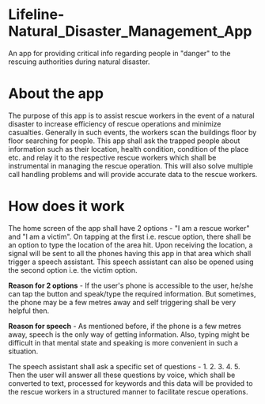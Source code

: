 # Lifeline-Natural_Disaster_Management_App
An app for providing critical info regarding people in "danger" to the rescuing authorities during natural disaster. 

# About the app
The purpose of this app is to assist rescue workers in the event of a natural disaster to increase efficiency of rescue operations and minimize casualties. Generally in such events, the workers scan the buildings floor by floor searching for people. This app shall ask the trapped people about information such as their location, health condition, condition of the place etc. and relay it to the respective rescue workers which shall be instrumental in managing the rescue operation. This will also solve multiple call handling problems and will provide accurate data to the rescue workers.

# How does it work 
The home screen of the app shall have 2 options - "I am a rescue worker" and "I am a victim". On tapping at the first i.e. rescue option, there shall be an option to type the location of the area hit. Upon receiving the location, a signal will be sent to all the phones having this app in that area which shall trigger a speech assistant. This speech assistant can also be opened using the second option i.e. the victim option. 

**Reason for 2 options** - If the user's phone is accessible to the user, he/she can tap the button and speak/type the required information. But sometimes, the phone may be a few metres away and self triggering shall be very helpful then. 

**Reason for speech** - As mentioned before, if the phone is a few metres away, speech is the only way of getting information. Also, typing might be difficult in that mental state and speaking is more convenient in such a situation.

The speech assistant shall ask a specific set of questions - 
1. 
2. 
3. 
4. 
5. 
Then the user will answer all these questions by voice, which shall be converted to text, processed for keywords and this data will be provided to the rescue workers in a structured manner to facilitate rescue operations.
